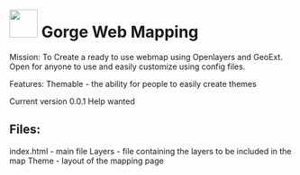 
<a href="https://openclipart.org/detail/189308/mercator-mountain-3---map-icon-by-iggyoblomov-189308"><img src="https://openclipart.org/people/IggyOblomov/Mercator-Mountain3.svg"  height="50" width="50" /></a> Gorge Web Mapping
===============

Mission:
To Create a ready to use webmap using Openlayers and GeoExt. Open for anyone to use and easily customize using config files.

Features:
Themable - the ability for people to easily create themes


Current version 0.0.1
Help wanted

Files:
----------
index.html - main file
Layers - file containing the layers to be included in the map
Theme - layout of the mapping page
